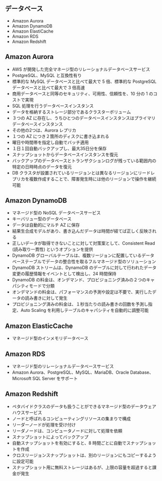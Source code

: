 ## データベース

* Amazon Aurora
* Amazon DynamoDB
* Amazon ElastiCache
* Amazon RDS
* Amazon Redshift

## Amazon Aurora
* AWS が開発した完全マネージ型のリレーショナルデータベースサービス
* PostgreSQL、MySQL と互換性有り
* 標準的な MySQL データベースと比べて最大で 5 倍、標準的な PostgreSQL データベースと比べて最大で 3 倍高速
* 商用データベースと同等のセキュリティ、可用性、信頼性を、10 分の 1 のコストで実現
* SQL 処理を行うデータベースインスタンス
* データを格納するストレージ部分であるクラスターボリューム
* ３つの AZ に存在し、うちひとつのデータベースインスタンスはプライマリデータベースインスタンス
* その他の2つは、Aurora レプリカ
* １つの AZ につき２箇所のディスクに書き込まれる
* 曜日や時間帯を指定し自動でバッチ適用
* １日１回自動バックアップし、最大35日分を保存
* スナップショットからデータベースインスタンスを復元
* バックアップのデータベースとトランザクションログが残っている範囲内の特定の日時時点のデータを復元
* DB クラスタが設置されているリージョンとは異なるリージョンにリードレプリカを複数作成することで、障害発生時には他のリージョンで操作を継続可能

## Amazon DynamoDB
* マネージド型の NoSQL データベースサービス
* キーバリュー型のデータベース
* データは自動的にマルチ AZ に保存
* 結果生合成モデルがあり、書き込んだデータは時間が経てば正しく反映される
* 正しいデータが取得できないことに対して対策案として、Consistent Read (読み取り一貫性) というオプションを提供
* DynamoDB グローバルテーブルは、複数リージョンに配置しているデータベーステーブルでデータの整合性を取るフルマネージド型のソリューション
* DynamoDB ストリームは、DynamoDB のデーブルに対して行われたデータ変更の履歴情報をイベントとして検出し、24 時間保持
* DynamoDB の料金は、オンデマンド、プロビジョニング済みの２つのキャパシティモードで分類
* オンデマンドの料金は、パフォーマンスの予測や設定は不要で、実行したデータの読み書きに対して発生
* プロビジョニング済みの料金は、１秒当たりの読み書きの回数を予測し指定、Auto Scaling を利用しテーブルのキャパシティを自動的に調整可能

## Amazon ElasticCache
* マネージド型のインメモリデータベース

## Amazon RDS
* マネージド型のリレーショナルデータベースサービス
* Amazon Aurora、PostgreSQL、MySQL、MariaDB、Oracle Database、Microsoft SQL Server をサポート

## Amazon Redshift
* ペタバイドクラスのデータも扱うことができるマネージド型のデータウェアハウスサービス
* ノードと呼ばれるコンピューティングリソースの集まりで構成
* リーダーノードが処理を受け付け
* リーダノードは、コンピュータノードに対して処理を依頼
* スナップショットによってバックアップ
* 自動スナップショットを有効にすると、8 時間ごとに自動でスナップショットを作成
* クロスリージョンスナップショットは、別のリージョンにもコピーするように設定可能
* スナップショット用に無料ストレージはあるが、上限の容量を超過すると課金が発生
